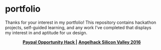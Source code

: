 # portfolio
Thanks for your interest in my portfolio!
This repository contains hackathon projects, self-guided learning, and any work I've completed that displays my interest in and aptitude for ux design.

<p align="center">
<b><a href="https://github.com/squigglydonut/portfolio/tree/master/Paypal-Opportunity-Hack-2016">Paypal Opportunity Hack |</a></b>
<b><a href=#> Angelhack Silicon Valley 2016</a></b>
</p>
